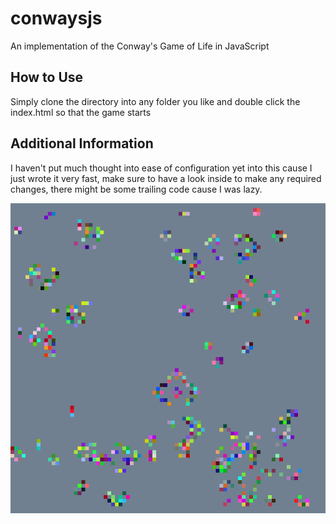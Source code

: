 # conwaysjs
An implementation of the Conway's Game of Life in JavaScript

## How to Use

Simply clone the directory into any folder you like and double click the index.html so that the game starts

## Additional Information

I haven't put much thought into ease of configuration yet into this cause I just wrote it very fast, make sure to have a look inside to make any required changes,
there might be some trailing code cause I was lazy.

![Snapshot of the Game](snapshot.PNG)
